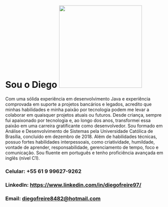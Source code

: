 # Sou o Diego <img width="260" height="260" src="https://avatars1.githubusercontent.com/u/44952566?s=460&u=49bddba335686455066ac46e94842fc48ecdba22&v=4">

Com uma sólida experiência em desenvolvimento Java e experiência comprovada em
suporte a projetos bancários e legados, acredito que minhas habilidades e minha
paixão por tecnologia podem me levar a colaborar em quaisquer projetos atuais ou
futuros.
Desde criança, sempre fui apaixonado por tecnologia e, ao longo dos anos,
transformei essa paixão em uma carreira gratificante como desenvolvedor.
Sou formado em Análise e Desenvolvimento de Sistemas pela Universidade Católica
de Brasília, concluído em dezembro de 2018.
Além de habilidades técnicas, possuo fortes habilidades interpessoais, como
criatividade, humildade, vontade de aprender, responsabilidade, gerenciamento de
tempo, foco e comunicação. Sou fluente em português e tenho proficiência avançada
em inglês (nível C1).

### Celular: +55 61 9 99627-9262
### LinkedIn: https://www.linkedin.com/in/diegofreire97/
### Email: diegofreire8482@hotmail.com
